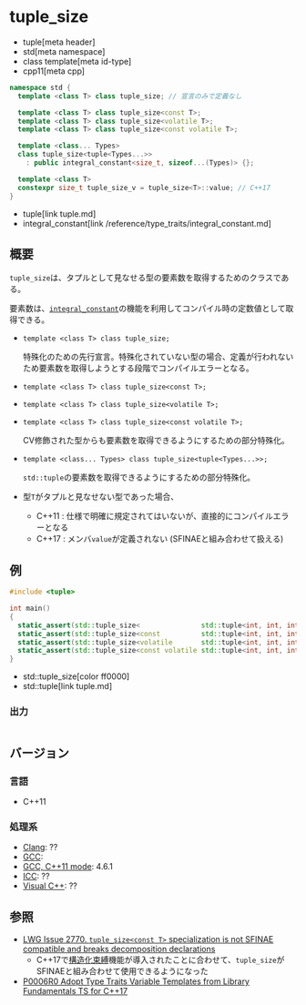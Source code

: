 # tuple_size
* tuple[meta header]
* std[meta namespace]
* class template[meta id-type]
* cpp11[meta cpp]

```cpp
namespace std {
  template <class T> class tuple_size; // 宣言のみで定義なし

  template <class T> class tuple_size<const T>;
  template <class T> class tuple_size<volatile T>;
  template <class T> class tuple_size<const volatile T>;

  template <class... Types>
  class tuple_size<tuple<Types...>>
    : public integral_constant<size_t, sizeof...(Types)> {};

  template <class T>
  constexpr size_t tuple_size_v = tuple_size<T>::value; // C++17
}
```
* tuple[link tuple.md]
* integral_constant[link /reference/type_traits/integral_constant.md]

## 概要
`tuple_size`は、タプルとして見なせる型の要素数を取得するためのクラスである。

要素数は、[`integral_constant`](/reference/type_traits/integral_constant.md)の機能を利用してコンパイル時の定数値として取得できる。

- `template <class T> class tuple_size;`

    特殊化のための先行宣言。特殊化されていない型の場合、定義が行われないため要素数を取得しようとする段階でコンパイルエラーとなる。

- `template <class T> class tuple_size<const T>;`
- `template <class T> class tuple_size<volatile T>;`
- `template <class T> class tuple_size<const volatile T>;`

    CV修飾された型からも要素数を取得できるようにするための部分特殊化。

- `template <class... Types> class tuple_size<tuple<Types...>>;`

    `std::tuple`の要素数を取得できるようにするための部分特殊化。

- 型`T`がタプルと見なせない型であった場合、
    - C++11 : 仕様で明確に規定されてはいないが、直接的にコンパイルエラーとなる
    - C++17 : メンバ`value`が定義されない (SFINAEと組み合わせて扱える)


## 例

```cpp example
#include <tuple>

int main()
{
  static_assert(std::tuple_size<               std::tuple<int, int, int>>::value == 3, "");
  static_assert(std::tuple_size<const          std::tuple<int, int, int>>::value == 3, "");
  static_assert(std::tuple_size<volatile       std::tuple<int, int, int>>::value == 3, "");
  static_assert(std::tuple_size<const volatile std::tuple<int, int, int>>::value == 3, "");
}
```
* std::tuple_size[color ff0000]
* std::tuple[link tuple.md]

### 出力
```
```

## バージョン
### 言語
- C++11

### 処理系
- [Clang](/implementation.md#clang): ??
- [GCC](/implementation.md#gcc): 
- [GCC, C++11 mode](/implementation.md#gcc): 4.6.1
- [ICC](/implementation.md#icc): ??
- [Visual C++](/implementation.md#visual_cpp): ??


## 参照
- [LWG Issue 2770. `tuple_size<const T>` specialization is not SFINAE compatible and breaks decomposition declarations](https://wg21.cmeerw.net/lwg/issue2770)
    - C++17で[構造化束縛](/lang/cpp17/structured_bindings.md)機能が導入されたことに合わせて、`tuple_size`がSFINAEと組み合わせて使用できるようになった
- [P0006R0 Adopt Type Traits Variable Templates from Library Fundamentals TS for C++17](http://www.open-std.org/jtc1/sc22/wg21/docs/papers/2015/p0006r0.html)
